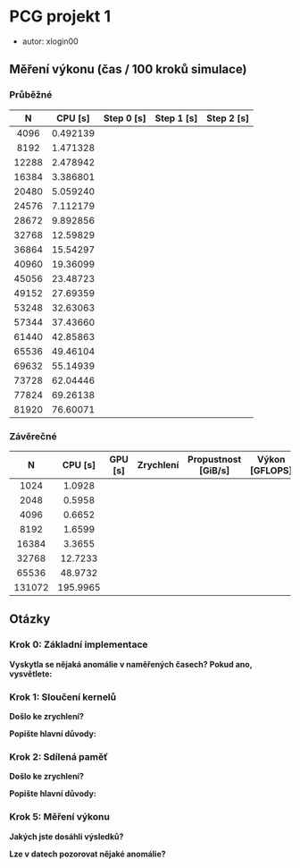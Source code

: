 # PCG projekt 1
- autor: xlogin00

## Měření výkonu (čas / 100 kroků simulace)

### Průběžné
|   N   | CPU [s]  | Step 0 [s] | Step 1 [s] | Step 2 [s] |
|:-----:|----------|------------|------------|------------|
|  4096 | 0.492139 |            |            |            |
|  8192 | 1.471328 |            |            |            |
| 12288 | 2.478942 |            |            |            |
| 16384 | 3.386801 |            |            |            |
| 20480 | 5.059240 |            |            |            |
| 24576 | 7.112179 |            |            |            |
| 28672 | 9.892856 |            |            |            |
| 32768 | 12.59829 |            |            |            |
| 36864 | 15.54297 |            |            |            |
| 40960 | 19.36099 |            |            |            |
| 45056 | 23.48723 |            |            |            |
| 49152 | 27.69359 |            |            |            |
| 53248 | 32.63063 |            |            |            |
| 57344 | 37.43660 |            |            |            |
| 61440 | 42.85863 |            |            |            |
| 65536 | 49.46104 |            |            |            |
| 69632 | 55.14939 |            |            |            |
| 73728 | 62.04446 |            |            |            |
| 77824 | 69.26138 |            |            |            |
| 81920 | 76.60071 |            |            |            |

### Závěrečné
|    N   |  CPU [s] | GPU [s] | Zrychlení | Propustnost [GiB/s] | Výkon [GFLOPS] |
|:------:|:--------:|:-------:|:---------:|:-------------------:|:--------------:|
|   1024 |   1.0928 |         |           |                     |                |
|   2048 |   0.5958 |         |           |                     |                |
|   4096 |   0.6652 |         |           |                     |                |
|   8192 |   1.6599 |         |           |                     |                |
|  16384 |   3.3655 |         |           |                     |                |
|  32768 |  12.7233 |         |           |                     |                |
|  65536 |  48.9732 |         |           |                     |                |
| 131072 | 195.9965 |         |           |                     |                |

## Otázky

### Krok 0: Základní implementace
**Vyskytla se nějaká anomálie v naměřených časech? Pokud ano, vysvětlete:**


### Krok 1: Sloučení kernelů
**Došlo ke zrychlení?**


**Popište hlavní důvody:**

### Krok 2: Sdílená paměť
**Došlo ke zrychlení?**


**Popište hlavní důvody:**

### Krok 5: Měření výkonu
**Jakých jste dosáhli výsledků?**

**Lze v datech pozorovat nějaké anomálie?**
